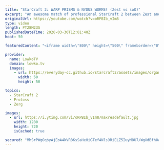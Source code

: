 ```yaml
---
title: "StarCraft 2: WARP PRISMS & NYDUS WORMS! (Zest vs soO)"
excerpt: "An awesome match of professional StarCraft 2 between Zest and soO. In this game soO decides to try to contain his opponent on just a few bases, using wave after wave after wave of Zerg units to keep the Protoss player from expanding. soO decides to focus on Nydus Worms to keep the Protoss player up the"
originalUrl: https://youtube.com/watch?v=oRPBIb_vIm8
type: video
length: PT28M23S
publishedDateTime: 2020-03-30T12:01:40Z
heat: 50

featuredContent: "<iframe width=\"800\" height=\"500\" frameborder=\"0\" src=\"https://www.youtube.com/embed/oRPBIb_vIm8\" allow=\"accelerometer; autoplay; encrypted-media; gyroscope; picture-in-picture\" allowfullscreen></iframe>"

provider:
  name: LowkoTV
  domain: lowko.tv
  images:
    - url: https://everyday-cc.github.io/starcraft2/assets/images/organizations/lowko.tv-50x50.jpg
      width: 50
      height: 50

topics:
  - StarCraft 2
  - Protoss
  - Zerg

images:
  - url: https://i.ytimg.com/vi/oRPBIb_vIm8/maxresdefault.jpg
    width: 1280
    height: 720
    isCached: true

secured: "MhSrPWgOqbyAjEoA4kVR8KsSaHeHiGTef4Nls9RiELZ5IuyM8U7/WgXdBfhOaJTNi6OhBPRTBHe4t8Lyelt5VTJQo34HzO06YtKoM8fiFPI2zWq8MwNMV38Skyz0uzEoHEh4eLbLYDzLxPVSmL4ENEa+T1qLwVfyCsfdG6j7YY57LEJpPyKeAMhKOnLwmFLD9kuFhvtV+RGiqZOLySEpZU92M/4B8UaPMepakui7bet/qjr615jyIJa08A4wMV1lXylY3Qmpi27VGaI0l/yWHzwikp3akBUhrY0wV0ragB2F8Qe/6OU+VKKJtrveYqbL4OGGWy/PrXcsgoYxPrmeGCa1iJtPK3/Q1h9MVbjtsEj0FNC20tpdaB1Qn3/3CsAqlW9a72z26DUc3m58Sjl8el89o/KmJvdntDZQ5anYs5omqt41YbSPiwTBMbN1AVj/;gbdiXf+cw2mx3OxrotD18g=="
---
```



